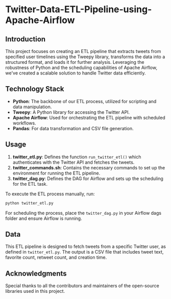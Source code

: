 # Twitter-Data-ETL-Pipeline-using-Apache-Airflow

## Introduction

This project focuses on creating an ETL pipeline that extracts tweets from specified user timelines using the Tweepy library, transforms the data into a structured format, and loads it for further analysis. Leveraging the robustness of Python and the scheduling capabilities of Apache Airflow, we've created a scalable solution to handle Twitter data efficiently.

## Technology Stack

- **Python**: The backbone of our ETL process, utilized for scripting and data manipulation.
- **Tweepy**: A Python library for accessing the Twitter API.
- **Apache Airflow**: Used for orchestrating the ETL pipeline with scheduled workflows.
- **Pandas**: For data transformation and CSV file generation.

## Usage

1. **twitter_etl.py**: Defines the function `run_twitter_etl()` which authenticates with the Twitter API and fetches the tweets.
2. **twitter_commands.sh**: Contains the necessary commands to set up the environment for running the ETL pipeline.
3. **twitter_dag.py**: Defines the DAG for Airflow and sets up the scheduling for the ETL task.

To execute the ETL process manually, run:

```python
python twitter_etl.py
```

For scheduling the process, place the `twitter_dag.py` in your Airflow dags folder and ensure Airflow is running.

## Data

This ETL pipeline is designed to fetch tweets from a specific Twitter user, as defined in `twitter_etl.py`. The output is a CSV file that includes tweet text, favorite count, retweet count, and creation time.


## Acknowledgments

Special thanks to all the contributors and maintainers of the open-source libraries used in this project. 
